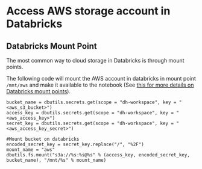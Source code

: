 # Access AWS storage account in Databricks

## Databricks Mount Point

The most common way to cloud storage in Databricks is through mount points. 

The following code will mount the AWS account in databricks in mount point `/mnt/aws` and make it available to the notebook (See [this for more details on Databricks mount points](https://docs.databricks.com/en/dbfs/mounts.html)).
```
bucket_name = dbutils.secrets.get(scope = "dh-workspace", key = "<aws_s3_bucket>") 
access_key = dbutils.secrets.get(scope = "dh-workspace", key = "<aws_access_key>") 
secret_key = dbutils.secrets.get(scope = "dh-workspace", key = "<aws_access_key_secret>") 

#Mount bucket on databricks
encoded_secret_key = secret_key.replace("/", "%2F")
mount_name = "aws"
dbutils.fs.mount("s3a://%s:%s@%s" % (access_key, encoded_secret_key, bucket_name), "/mnt/%s" % mount_name)
```
